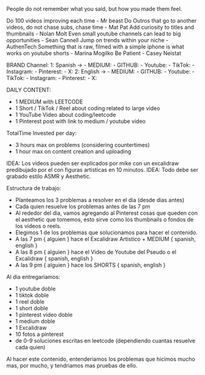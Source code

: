 People do not remember what you said, but how you made them feel.

Do 100 videos improving each time  - Mr beast
Do Outros that go to another videos, do not chase subs, chase time - Mat Pat
Add curiosity to titles and thumbnails - Nolan Molt
Even small youtube channels can lead to big opportunities - Sean Cannell
Jump on trends within your niche - AuthenTech
Something that is raw, filmed with a simple iphone is what works on youtube shorts - Marina Mogilko
Be Patient - Casey Neistat

BRAND Channel:
1: Spanish -> 
    - MEDIUM:
    - GITHUB:
    - Youtube:
    - TikTok:
    - Instagram:
    - Pinterest:
    - X:
2: English ->
    - MEDIUM:
    - GITHUB:
    - Youtube:
    - TikTok:
    - Instagram:
    - Pinterest:
    - X:

DAILY CONTENT:
- 1 MEDIUM with LEETCODE
- 1 Short / TikTok / Reel about coding related to large video
- 1 YouTube Video about coding/leetcode
- 1 Pinterest post with link to medium / youtube video

TotalTime Invested per day:
- 3 hours max on problems (considering countertimes)
- 1 hour max on content creation and uploading

IDEA: Los videos pueden ser explicados por mike con un excalidraw predibujado por el con figuras artisticas en 10 minutos.
IDEA: Todo debe ser grabado estilo ASMR y Aesthetic.


Estructura de trabajo:
- Planteamos los 3 problemas a resolver en el dia (desde dias antes)
- Cada quien resuelve los problemas antes de las 7 pm
- Al rededor del dia, vamos agregando al Pinterest cosas que queden con el aesthetic que tomemos, 
    esto sirve como los thumbnails o fondos de los videos o reels.
- Elegimos 1 de los problemas que solucionamos para hacer el contenido.
- A las 7 pm { alguien } hace el Excalidraw Artistico + MEDIUM { spanish, english }
- A las 8 pm { alguien } hace el Video de Youtube del Pseudo o el Excalidraw { spanish, english }
- A las 9 pm { alguien } hace los SHORTS { spanish, english }
    

Al dia entregariamos:
- 1 youtube doble 
- 1 tiktok doble 
- 1 reel doble 
- 1 short doble 
- 1 pinterest video doble 
- 1 medium doble
- 1 Excalidraw
- 10 fotos a pinterest
- de 0-9 soluciones escritas en leetcode (dependiendo cuantas resuelve cada quien)

Al hacer este contenido, entenderiamos los problemas que hicimos mucho mas, por mucho, y tendriamos mas pruebas de ello.